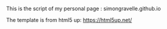 This is the script of my personal page : simongravelle.github.io

The template is from html5 up: https://html5up.net/

